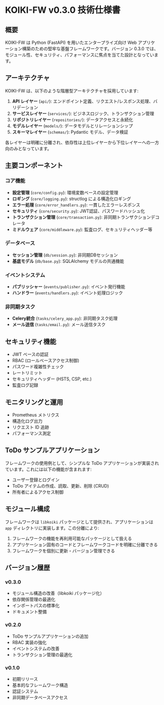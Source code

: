 # KOIKI-FW v0.3.0 技術仕様書

## 概要

KOIKI-FW は Python (FastAPI) を用いたエンタープライズ向け Web アプリケーション構築のための堅牢な基盤フレームワークです。バージョン 0.3.0 では、モジュール性、セキュリティ、パフォーマンスに焦点を当てた設計となっています。

## アーキテクチャ

KOIKI-FW は、以下のような階層型アーキテクチャを採用しています:

1. **API レイヤー** (`api/`): エンドポイント定義、リクエスト/レスポンス処理、バリデーション
2. **サービスレイヤー** (`services/`): ビジネスロジック、トランザクション管理
3. **リポジトリレイヤー** (`repositories/`): データアクセスと永続化
4. **モデルレイヤー** (`models/`): データモデルとリレーションシップ
5. **スキーマレイヤー** (`schemas/`): Pydantic モデル、データ検証

各レイヤーは明確に分離され、依存性は上位レイヤーから下位レイヤーへの一方向のみとなっています。

## 主要コンポーネント

### コア機能

- **設定管理** (`core/config.py`): 環境変数ベースの設定管理
- **ロギング** (`core/logging.py`): structlog による構造化ロギング
- **エラー処理** (`core/error_handlers.py`): 一貫したエラーレスポンス
- **セキュリティ** (`core/security.py`): JWT認証、パスワードハッシュ化
- **トランザクション管理** (`core/transaction.py`): 非同期トランザクションデコレータ
- **ミドルウェア** (`core/middleware.py`): 監査ログ、セキュリティヘッダー等

### データベース

- **セッション管理** (`db/session.py`): 非同期DBセッション
- **基底モデル** (`db/base.py`): SQLAlchemy モデルの共通機能

### イベントシステム

- **パブリッシャー** (`events/publisher.py`): イベント発行機能
- **ハンドラー** (`events/handlers.py`): イベント処理ロジック

### 非同期タスク

- **Celery統合** (`tasks/celery_app.py`): 非同期タスク処理
- **メール送信** (`tasks/email.py`): メール送信タスク

## セキュリティ機能

- JWT ベースの認証
- RBAC (ロールベースアクセス制御)
- パスワード複雑性チェック
- レートリミット
- セキュリティヘッダー (HSTS, CSP, etc.)
- 監査ログ記録

## モニタリングと運用

- Prometheus メトリクス
- 構造化ログ出力
- リクエスト ID 追跡
- パフォーマンス測定

## ToDo サンプルアプリケーション

フレームワークの使用例として、シンプルな ToDo アプリケーションが実装されています。これには以下の機能が含まれます:

- ユーザー登録とログイン
- ToDo アイテムの作成、読取、更新、削除 (CRUD)
- 所有者によるアクセス制御

## モジュール構成

フレームワークは `libkoiki` パッケージとして提供され、アプリケーションは `app` ディレクトリに実装します。この分離により:

1. フレームワークの機能を再利用可能なパッケージとして扱える
2. アプリケーション固有のコードとフレームワークコードを明確に分離できる
3. フレームワークを個別に更新・バージョン管理できる

## バージョン履歴

### v0.3.0
- モジュール構造の改善（libkoiki パッケージ化）
- 依存関係管理の最適化
- インポートパスの標準化
- ドキュメント整備

### v0.2.0
- ToDo サンプルアプリケーションの追加
- RBAC 実装の強化
- イベントシステムの改善
- トランザクション管理の最適化

### v0.1.0
- 初期リリース
- 基本的なフレームワーク構造
- 認証システム
- 非同期データベースアクセス
